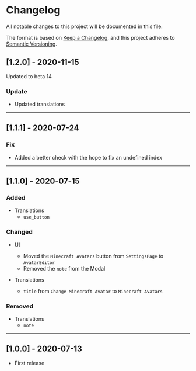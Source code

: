 # Changelog

All notable changes to this project will be documented in this file.

The format is based on [Keep a Changelog](https://keepachangelog.com/en/1.0.0/),
and this project adheres to [Semantic Versioning](https://semver.org/spec/v2.0.0.html).

## [1.2.0] - 2020-11-15

Updated to beta 14

### Update

- Updated translations

---

## [1.1.1] - 2020-07-24

### Fix

- Added a better check with the hope to fix an undefined index

---

## [1.1.0] - 2020-07-15

### Added

- Translations
  - `use_button`

### Changed

- UI
  - Moved the `Minecraft Avatars` button from `SettingsPage` to `AvatarEditor`
  - Removed the `note` from the Modal

- Translations
  - `title` from `Change Minecraft Avatar` to `Minecraft Avatars`

### Removed

- Translations
  - `note`

---

## [1.0.0] - 2020-07-13

- First release
